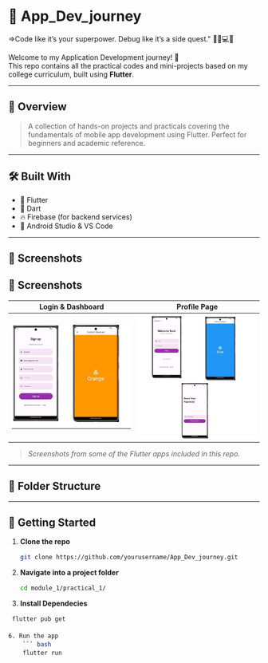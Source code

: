 # 📱 App_Dev_journey 
  =>Code like it’s your superpower. Debug like it’s a side quest." 🦸‍♂️💻🔥

Welcome to my Application Development journey! 🚀  
This repo contains all the practical codes and mini-projects based on my college curriculum, built using **Flutter**.

---

## 🧠 Overview

> A collection of hands-on projects and practicals covering the fundamentals of mobile app development using Flutter. Perfect for beginners and academic reference.

---

## 🛠️ Built With

- 💙 Flutter
- 🎯 Dart
- 🔥 Firebase (for backend services)
- 🧩 Android Studio & VS Code

---

## 📸 Screenshots

## 📸 Screenshots

| Login & Dashboard     | Profile Page          |
|-----------------------|-----------------------|
| ![LoginDashboard](1.png) | ![Profile](2.png)   |


> *Screenshots from some of the Flutter apps included in this repo.*

---

## 📂 Folder Structure


---

## 🚀 Getting Started

1. **Clone the repo**  
   ```bash
   git clone https://github.com/yourusername/App_Dev_journey.git
2. **Navigate into a project folder**

    ```bash
    cd module_1/practical_1/
    
4. **Install Dependecies**
      
```bash
 flutter pub get

6. Run the app
    ``` bash
    flutter run



    







